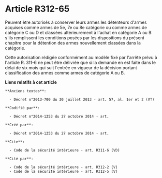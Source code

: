 # Article R312-65

Peuvent être autorisés à conserver leurs armes les détenteurs d'armes acquises comme armes de 5e, 7e ou 8e catégorie ou comme
armes de catégorie C ou D et classées ultérieurement à l'achat en catégorie A ou B s'ils remplissent les conditions posées
par les dispositions du présent chapitre pour la détention des armes nouvellement classées dans la catégorie. 

Cette autorisation rédigée conformément au modèle fixé par l'arrêté prévu à l'article R. 311-6 ne peut être délivrée que si
la demande en est faite dans le délai de six mois qui suit l'entrée en vigueur de la décision portant classification des
armes comme armes de catégorie A ou B.

**Liens relatifs à cet article**

	**Anciens textes**:

	  - Décret n°2013-700 du 30 juillet 2013 - art. 57, al. 1er et 2 (VT)

	**Codifié par**:

	  - Décret n°2014-1253 du 27 octobre 2014 - art.

	**Créé par**:

	  - Décret n°2014-1253 du 27 octobre 2014 - art.

	**Cite**:

	  - Code de la sécurité intérieure - art. R311-6 (VD)

	**Cité par**:

	  - Code de la sécurité intérieure - art. R312-2 (V)
	  - Code de la sécurité intérieure - art. R312-5 (V)

